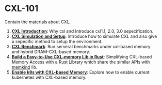 # CXL-101
Contain the materials about CXL. 


1. [**CXL Introduction**](docs/CXL_Introduction.md): Why cxl and Introduce cxl1.1, 2.0, 3.0 sepecification. 
2. [**CXL Simulation and Setup**](docs/CXL_CXL_Sim_Setup.md): Introduce how to simulate CXL and also give a sepecific method to setup the environment. 
3. [**CXL Benchmark**](docs/CXL_Benchmark.md): Run serveral benchmarks under cxl-based memory and hybrid DRAM-CXL-based memory. 
4. [**Build a Easy-to-Use CXL-memory Lib in Rust**](docs/Xalloc.md): Simplifying CXL-based Memory Access with a Rust Library which share the similar APIs with [memkind](https://github.com/memkind/memkind) lib. 
5. [**Enable k8s with CXL-based Memory**](docs/k8s_with_cxl.md): Explore how to enable current kubernetes with CXL-based memory. 

